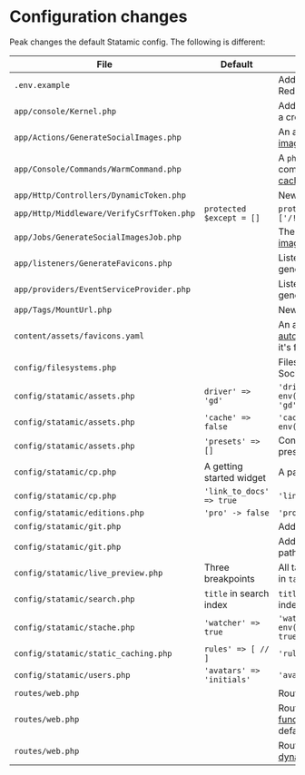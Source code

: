 # Configuration changes

Peak changes the default Statamic config. The following is different:

| File | Default | Peak |
| --- | --- | --- |
| `.env.example` |  | Add more default Statamic and Redis settings by default.
| `app/console/Kernel.php` |  | Add a schedule you can invoke via a cron to [warm all caches](/other/warm-all-caches).
| `app/Actions/GenerateSocialImages.php` |  | An action to [generate social images](https://peak.studio1902.nl/features/social-images-generation.html) for entries.
| `app/Console/Commands/WarmCommand.php` |  | A `php artisan statamic:peak:warm` command to [warm the static cache](/other/warm-all-caches).
| `app/Http/Controllers/DynamicToken.php` |  | New Controller for [forms](/features/forms) |
| `app/Http/Middleware/VerifyCsrfToken.php` | `protected $except = []` | `protected $except = ['/!/DynamicToken']` |
| `app/Jobs/GenerateSocialImagesJob.php` |  | The acutal job to [generate social images](https://peak.studio1902.nl/features/social-images-generation.html) for entries.
| `app/listeners/GenerateFavicons.php` |  | Listen to a GlobalSavedEvent to generate [favicons](/features/favicons).
| `app/providers/EventServiceProvider.php` |  | Listen to a GlobalSavedEvent to generate [favicons](/features/favicons).
| `app/Tags/MountUrl.php` |  | New Tag to get a mount url [tags](/other/tags) |
| `content/assets/favicons.yaml` |  | An asset container where the [automated favicon feature](/features/favicons) stores it's favicons in. |
| `config/filesystems.php` |  | Filesystems for the Favicon and Social Images assets. |
| `config/statamic/assets.php` | `driver' => 'gd'` | `'driver' => env('IMAGE_MANIPULATION_DRIVER', 'gd')` |
| `config/statamic/assets.php` | `'cache' => false` | `'cache' => env('SAVE_CACHED_IMAGES', true),` |
| `config/statamic/assets.php` | `'presets' => []` | Contains a whole bunch of asset presets. |
| `config/statamic/cp.php` | A getting started widget | A page collection widget |
| `config/statamic/cp.php` | `'link_to_docs' => true` | `'link_to_docs' => false` |
| `config/statamic/editions.php` | `'pro' -> false` | `'pro' -> true` |
| `config/statamic/git.php` |  | Add `[BOT]` to git commit message. |
| `config/statamic/git.php` |  | Add `favicons` and `social_images` paths to Git tracking. |
| `config/statamic/live_preview.php` | Three breakpoints | All tailwinds breakpoints defined in `tailwind.config.js` |
| `config/statamic/search.php` | `title` in search index | `title`, and `page_builder` in search index |
| `config/statamic/stache.php` | `'watcher' => true` | `'watcher' => env('STATAMIC_STACHE_WATCHER', true)` |
| `config/statamic/static_caching.php` | `rules' => [ // ]` | `'rules' => 'all'` |
| `config/statamic/users.php` | `'avatars' => 'initials'` | `'avatars' => 'gravatar'` |
| `routes/web.php` |  | Routes for the [favicons](/features/favicons) feature.
| `routes/web.php` |  | Routes for the search [functionality](/features/search). Commented by default.
| `routes/web.php` |  | Routes for the sitemap and [dynamic form](/features/forms) token.
